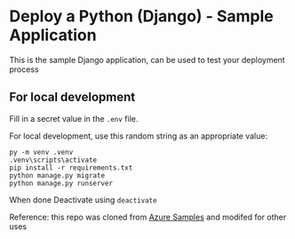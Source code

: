 # Deploy a Python (Django)  - Sample Application

This is the sample Django application, can be used to test your deployment process


## For local development

Fill in a secret value in the `.env` file.

For local development, use this random string as an appropriate value:

```shell
py -m venv .venv
.venv\scripts\activate
pip install -r requirements.txt
python manage.py migrate
python manage.py runserver

```
When done Deactivate using `deactivate`

Reference: this repo was cloned from [Azure Samples](https://github.com/Azure-Samples/msdocs-python-django-webapp-quickstart) and modifed for other uses